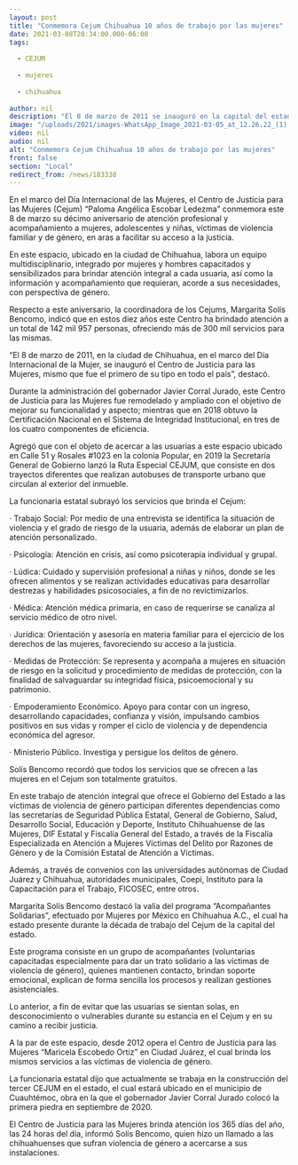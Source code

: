 ```yaml
---
layout: post
title: "Conmemora Cejum Chihuahua 10 años de trabajo por las mujeres"
date: 2021-03-08T20:34:00.000-06:00
tags:
  
  - CEJUM
  
  - mujeres
  
  - chihuahua
  
author: nil
description: "El 8 de marzo de 2011 se inauguró en la capital del estado el Centro de Justicia para las Mujeres, primero en su tipo en todo el país;  a la fecha ha brindado atención a un total de 142 mil 957 personas"
image: "/uploads/2021/images-WhatsApp_Image_2021-03-05_at_12.26.22_(1).jpeg"
video: nil
audio: nil
alt: "Conmemora Cejum Chihuahua 10 años de trabajo por las mujeres"
front: false
section: "Local"
redirect_from: /news/183338
---
```


En el marco del Día Internacional de las Mujeres, el Centro de Justicia para las Mujeres (Cejum) “Paloma Angélica Escobar Ledezma” conmemora este 8 de marzo su décimo aniversario de atención profesional y acompañamiento a mujeres, adolescentes y niñas, víctimas de violencia familiar y de género, en aras a facilitar su acceso a la justicia.

En este espacio, ubicado en la ciudad de Chihuahua, labora un equipo multidisciplinario, integrado por mujeres y hombres capacitados y sensibilizados para brindar atención integral a cada usuaria, así como la información y acompañamiento que requieran, acorde a sus necesidades, con perspectiva de género.

Respecto a este aniversario, la coordinadora de los Cejums, Margarita Solís Bencomo, indicó que en estos diez años este Centro ha brindado atención a un total de 142 mil 957 personas, ofreciendo más de 300 mil servicios para las mismas.

“El 8 de marzo de 2011, en la ciudad de Chihuahua, en el marco del Día Internacional de la Mujer, se inauguró el Centro de Justicia para las Mujeres, mismo que fue el primero de su tipo en todo el país”, destacó.

Durante la administración del gobernador Javier Corral Jurado, este Centro de Justicia para las Mujeres fue remodelado y ampliado con el objetivo de mejorar su funcionalidad y aspecto; mientras que en 2018 obtuvo la Certificación Nacional en el Sistema de Integridad Institucional, en tres de los cuatro componentes de eficiencia.

Agregó que con el objeto de acercar a las usuarias a este espacio ubicado en Calle 51 y Rosales #1023 en la colonia Popular, en 2019 la Secretaría General de Gobierno lanzó la Ruta Especial CEJUM, que consiste en dos trayectos diferentes que realizan autobuses de transporte urbano que circulan al exterior del inmueble.

La funcionaria estatal subrayó los servicios que brinda el Cejum:

·        Trabajo Social: Por medio de una entrevista se identifica la situación de violencia y el grado de riesgo de la usuaria,  además de elaborar un plan de atención personalizado.

·        Psicología: Atención en crisis, así como psicoterapia individual y grupal.


·        Lúdica: Cuidado y supervisión profesional a niñas y niños, donde se les ofrecen alimentos y se realizan actividades educativas para desarrollar destrezas y habilidades psicosociales, a fin de no revictimizarlos.

·        Médica: Atención médica primaria, en caso de requerirse se canaliza al servicio médico de otro nivel.

·        Jurídica: Orientación y asesoría en materia familiar para el ejercicio de los derechos de las mujeres, favoreciendo su acceso a la justicia.

·        Medidas de Protección: Se representa y acompaña a mujeres en situación de riesgo en la solicitud y procedimiento de medidas de protección, con la finalidad de salvaguardar su integridad física, psicoemocional y su patrimonio.


·        Empoderamiento Económico. Apoyo para contar con un ingreso, desarrollando capacidades, confianza y visión, impulsando cambios positivos en sus vidas y romper el ciclo de violencia y de dependencia económica del agresor.

 

·        Ministerio Público. Investiga y persigue los delitos de género.


Solís Bencomo recordó que todos los servicios que se ofrecen a las mujeres en el Cejum  son totalmente gratuitos.

En este trabajo de atención integral que ofrece el Gobierno del Estado a las víctimas de violencia de género participan diferentes dependencias como las secretarías de Seguridad Pública Estatal, General de Gobierno, Salud, Desarrollo Social, Educación y Deporte, Instituto Chihuahuense de las Mujeres, DIF Estatal y Fiscalía General del Estado, a través de la Fiscalía Especializada en Atención a Mujeres Víctimas del Delito por Razones de Género y de la Comisión Estatal de Atención a Víctimas.

Además, a través de convenios con las universidades autónomas de Ciudad Juárez y Chihuahua, autoridades municipales,  Coepi, Instituto para la Capacitación para el Trabajo, FICOSEC, entre otros.

Margarita Solís Bencomo destacó la valía del programa “Acompañantes Solidarias”, efectuado por Mujeres por México en Chihuahua A.C., el cual ha estado presente durante la década de trabajo del Cejum de la capital del estado.

Este programa consiste en un grupo de acompañantes (voluntarias capacitadas especialmente para dar un trato solidario a las víctimas de violencia de género), quienes mantienen contacto, brindan soporte emocional, explican de forma sencilla los procesos y realizan gestiones asistenciales.

Lo anterior, a fin de evitar que las usuarias se sientan solas, en desconocimiento o vulnerables durante su estancia en el Cejum y en su camino a recibir justicia.

A la par de este espacio, desde 2012 opera el Centro de Justicia para las Mujeres “Maricela Escobedo Ortiz” en Ciudad Juárez, el cual brinda los mismos servicios a las víctimas de violencia de género.

La funcionaria estatal dijo que actualmente se trabaja en la construcción del tercer CEJUM en el estado, el cual estará ubicado en el municipio de Cuauhtémoc, obra en la que el gobernador Javier Corral Jurado colocó la primera piedra  en septiembre de 2020.

El Centro de Justicia para las Mujeres brinda atención los 365 días del año, las 24 horas del día, informó Solís Bencomo, quien hizo un llamado a las chihuahuenses que sufran violencia de género a acercarse a sus instalaciones.